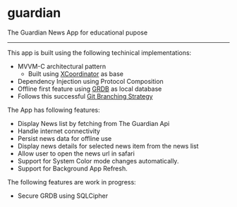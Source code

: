 # guardian
The Guardian News App for educational pupose
***
This app is built using the following techinical implementations:
 - MVVM-C architectural pattern
     - Built using [XCoordinator](https://github.com/quickbirdstudios/XCoordinator) as base
 - Dependency Injection using Protocol Composition
 - Offline first feature using [GRDB](https://github.com/groue/GRDB.swift) as local database
 - Follows this successful [Git Branching Strategy](https://nvie.com/posts/a-successful-git-branching-model/)

The App has following features:
 - Display News list by fetching from The Guardian Api
 - Handle internet connectivity
 - Persist news data for offline use
 - Display news details for selected news item from the news list
 - Allow user to open the news url in safari
 - Support for System Color mode changes automatically.
 - Support for Background App Refresh.
 
The following features are work in progress:
 - Secure GRDB using SQLCipher

